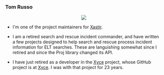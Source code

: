 ### Tom Russo
<p align="center">
  <img align="center" src="https://github-readme-stats.vercel.app/api?username=tvrusso&show_icons=true&title_color=63cda9&icon_color=63cda9"/>
</p>

- I'm one of the project maintainers for
  [Xastir](https://github.com/xastir/Xastir).

- I am a retired search and rescue incident commander, and have
  written a few projects designed to help search and rescue process
  incident information for ELT searches.  These are languishing somewhat
  since I retired and since the Proj library changed its API.

- I have just retired as a developer in the
  [Xyce](https://xyce.sandia.gov/) project, whose GitHub project is at
  [Xyce](https://github.com/Xyce).  I was with that project for 23 years.


<!--
**tvrusso/tvrusso** is a ✨ _special_ ✨ repository because its `README.md` (this file) appears on your GitHub profile.
-->
